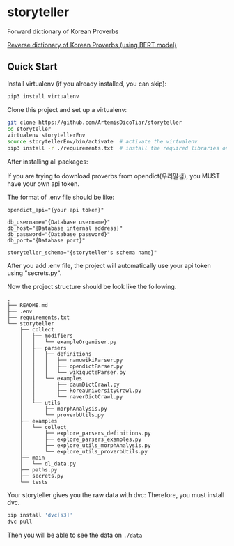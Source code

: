 # storyteller
Forward dictionary of Korean Proverbs

[Reverse dictionary of Korean Proverbs (using BERT model)](https://github.com/eubinecto/wisdomify)

## Quick Start

Install virtualenv (if you already installed, you can skip):
~~~bash
pip3 install virtualenv
~~~

Clone this project and set up a virtualenv:
~~~bash
git clone https://github.com/ArtemisDicoTiar/storyteller
cd storyteller
virtualenv storytellerEnv
source storytellerEnv/bin/activate  # activate the virtualenv
pip3 install -r ./requirements.txt  # install the required libraries onto the virtualenv
~~~

After installing all packages: 

If you are trying to download proverbs from opendict(우리말샘), you MUST have your own api token.

The format of .env file should be like:

~~~.env
opendict_api="{your api token}"

db_username="{Database username}"
db_host="{Database internal address}"
db_password="{Database password}"
db_port="{Database port}"

storyteller_schema="{storyteller's schema name}"
~~~

After you add .env file, the project will automatically use your api token using "secrets.py".

Now the project structure should be look like the following.

~~~
.
├── README.md
├── .env
├── requirements.txt
└── storyteller
    ├── collect
    │   ├── modifiers
    │   │   └── exampleOrganiser.py
    │   ├── parsers
    │   │   ├── definitions
    │   │   │   ├── namuwikiParser.py
    │   │   │   ├── opendictParser.py
    │   │   │   └── wikiquoteParser.py
    │   │   └── examples
    │   │       ├── daumDictCrawl.py
    │   │       ├── koreaUniversityCrawl.py
    │   │       └── naverDictCrawl.py
    │   └── utils
    │       ├── morphAnalysis.py
    │       └── proverbUtils.py
    ├── examples
    │   └── collect
    │       ├── explore_parsers_definitions.py
    │       ├── explore_parsers_examples.py
    │       ├── explore_utils_morphAnalysis.py
    │       └── explore_utils_proverbUtils.py
    ├── main
    │   └── dl_data.py
    ├── paths.py
    ├── secrets.py
    └── tests
~~~
Your storyteller gives you the raw data with dvc:
Therefore, you must install dvc.

~~~bash
pip install 'dvc[s3]'
dvc pull
~~~
Then you will be able to see the data on `./data`
